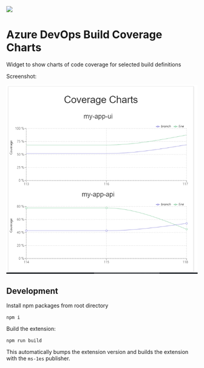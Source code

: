 ![](https://msmobilecenter.visualstudio.com/Mobile-Center/_apis/build/status/vsts-coverage-charts?branchName=master)

# Azure DevOps Build Coverage Charts
Widget to show charts of code coverage for selected build definitions

Screenshot:

![](/static/images/screenshot.PNG)

## Development

Install npm packages from root directory

```
npm i
```

Build the extension:

```
npm run build
```

This automatically bumps the extension version and builds the extension with the `ms-1es` publisher.